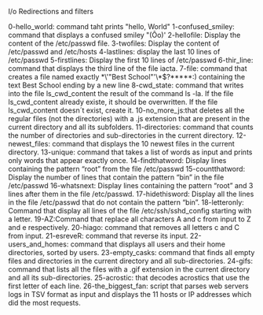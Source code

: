 I/o Redirections and filters

0-hello_world: command taht prints "hello, World"
1-confused_smiley: command that displays a confused smiley "(Ôo)'
2-hellofile: Display the content of the /etc/passwd file.
3-twofiles: Display the content of /etc/passwd and /etc/hosts
4-lastlines: display the last 10 lines of /etc/passwd
5-firstlines: Display the first 10 lines of /etc/passwd
6-thir_line: command that displays the third line of the file iacta.
7-file: command that creates a file named exactly \*\\'"Best School"\'\\*$\?\*\*\*\*\*:) containing the text Best School ending by a new line
8-cwd_state: command that writes into the file ls_cwd_content the result of the command ls -la. If the file ls_cwd_content already existe, it should be overwritten. If the file ls_cwd_content doesn´t exist, create it.
10-no_more_js:that deletes all the regular files (not the directories) with a .js extension that are present in the current directory and all its subfolders.
11-directories: command  that counts the number of directories and sub-directories in the current directory.
12-newest_files: command that displays the 10 newest files in the current directory.
13-unique: command that takes a list of words as input and prints only words that appear exactly once.
14-findthatword: Display lines containing the pattern “root” from the file /etc/passwd
15-countthatword: Display the number of lines that contain the pattern “bin” in the file /etc/passwd
16-whatsnext: Display lines containing the pattern “root” and 3 lines after them in the file /etc/passwd.
17-hidethisword: Display all the lines in the file /etc/passwd that do not contain the pattern “bin”.
18-letteronly: Command that display all lines of the file /etc/ssh/sshd_config starting with a letter.
19-AZ:Command that replace all characters A and c from input to Z and e respectively.
20-hiago: command  that removes all letters c and C from input.
21-esreveR: command that reverse its input.
22-users_and_homes: command that displays all users and their home directories, sorted by users.
23-empty_casks: command that finds all empty files and directories in the current directory and all sub-directories.
24-gifs: command  that lists all the files with a .gif extension in the current directory and all its sub-directories.
25-acrostic: that decodes acrostics that use the first letter of each line.
26-the_biggest_fan: script that parses web servers logs in TSV format as input and displays the 11 hosts or IP addresses which did the most requests.